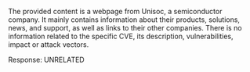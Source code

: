 The provided content is a webpage from Unisoc, a semiconductor company. It mainly contains information about their products, solutions, news, and support, as well as links to their other companies. There is no information related to the specific CVE, its description, vulnerabilities, impact or attack vectors.

Response: UNRELATED